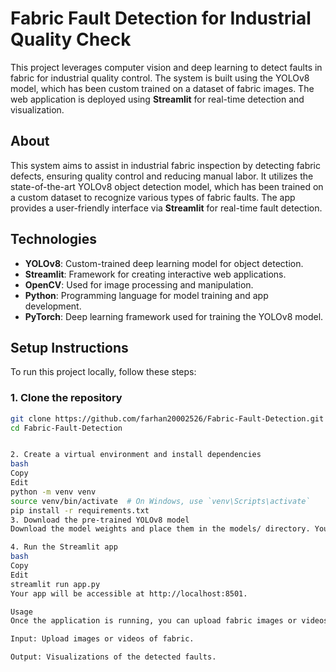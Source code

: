 # Fabric Fault Detection for Industrial Quality Check

This project leverages computer vision and deep learning to detect faults in fabric for industrial quality control. The system is built using the YOLOv8 model, which has been custom trained on a dataset of fabric images. The web application is deployed using **Streamlit** for real-time detection and visualization.
## About
This system aims to assist in industrial fabric inspection by detecting fabric defects, ensuring quality control and reducing manual labor. It utilizes the state-of-the-art YOLOv8 object detection model, which has been trained on a custom dataset to recognize various types of fabric faults. The app provides a user-friendly interface via **Streamlit** for real-time fault detection.

## Technologies
- **YOLOv8**: Custom-trained deep learning model for object detection.
- **Streamlit**: Framework for creating interactive web applications.
- **OpenCV**: Used for image processing and manipulation.
- **Python**: Programming language for model training and app development.
- **PyTorch**: Deep learning framework used for training the YOLOv8 model.

## Setup Instructions

To run this project locally, follow these steps:

### 1. Clone the repository
```bash
git clone https://github.com/farhan20002526/Fabric-Fault-Detection.git
cd Fabric-Fault-Detection


2. Create a virtual environment and install dependencies
bash
Copy
Edit
python -m venv venv
source venv/bin/activate  # On Windows, use `venv\Scripts\activate`
pip install -r requirements.txt
3. Download the pre-trained YOLOv8 model
Download the model weights and place them in the models/ directory. You can find the pretrained model weights here.

4. Run the Streamlit app
bash
Copy
Edit
streamlit run app.py
Your app will be accessible at http://localhost:8501.

Usage
Once the application is running, you can upload fabric images or videos through the Streamlit interface. The model will process the media and highlight any detected faults in the fabric. The results will be displayed in real-time.

Input: Upload images or videos of fabric.

Output: Visualizations of the detected faults.
